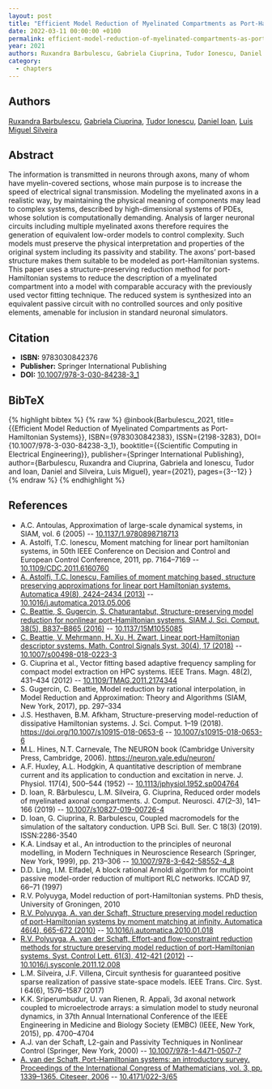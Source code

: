 ```yaml
---
layout: post
title: "Efficient Model Reduction of Myelinated Compartments as Port-Hamiltonian Systems"
date: 2022-03-11 00:00:00 +0100
permalink: efficient-model-reduction-of-myelinated-compartments-as-port-hamiltonian-systems
year: 2021
authors: Ruxandra Barbulescu, Gabriela Ciuprina, Tudor Ionescu, Daniel Ioan, Luis Miguel Silveira
category:
  - chapters
---
```

 
## Authors
[Ruxandra Barbulescu](authors/ruxandra_barbulescu), [Gabriela Ciuprina](authors/gabriela_ciuprina), [Tudor Ionescu](authors/tudor_c_ionescu), [Daniel Ioan](authors/daniel_ioan), [Luis Miguel Silveira](authors/luis_miguel_silveira)
 
## Abstract
The information is transmitted in neurons through axons, many of whom have myelin-covered sections, whose main purpose is to increase the speed of electrical signal transmission. Modeling the myelinated axons in a realistic way, by maintaining the physical meaning of components may lead to complex systems, described by high-dimensional systems of PDEs, whose solution is computationally demanding. Analysis of larger neuronal circuits including multiple myelinated axons therefore requires the generation of equivalent low-order models to control complexity. Such models must preserve the physical interpretation and properties of the original system including its passivity and stability. The axons’ port-based structure makes them suitable to be modeled as port-Hamiltonian systems. This paper uses a structure-preserving reduction method for port-Hamiltonian systems to reduce the description of a myelinated compartment into a model with comparable accuracy with the previously used vector fitting technique. The reduced system is synthesized into an equivalent passive circuit with no controlled sources and only positive elements, amenable for inclusion in standard neuronal simulators.
 
## Citation
- **ISBN:** 9783030842376
- **Publisher:** Springer International Publishing
- **DOI:** [10.1007/978-3-030-84238-3_1](https://doi.org/10.1007/978-3-030-84238-3_1)
 
## BibTeX
{% highlight bibtex %}
{% raw %}
@inbook{Barbulescu_2021,
  title={{Efficient Model Reduction of Myelinated Compartments as Port-Hamiltonian Systems}},
  ISBN={9783030842383},
  ISSN={2198-3283},
  DOI={10.1007/978-3-030-84238-3_1},
  booktitle={{Scientific Computing in Electrical Engineering}},
  publisher={Springer International Publishing},
  author={Barbulescu, Ruxandra and Ciuprina, Gabriela and Ionescu, Tudor and Ioan, Daniel and Silveira, Luis Miguel},
  year={2021},
  pages={3--12}
}
{% endraw %}
{% endhighlight %}
 
## References
- A.C. Antoulas, Approximation of large-scale dynamical systems, in SIAM, vol. 6 (2005) -- [10.1137/1.9780898718713](https://doi.org/10.1137/1.9780898718713)
- A. Astolfi, T.C. Ionescu, Moment matching for linear port hamiltonian systems, in 50th IEEE Conference on Decision and Control and European Control Conference, 2011, pp. 7164–7169 -- [10.1109/CDC.2011.6160760](https://doi.org/10.1109/CDC.2011.6160760)
- [A. Astolfi, T.C. Ionescu, Families of moment matching based, structure preserving approximations for linear port Hamiltonian systems. Automatica 49(8), 2424–2434 (2013)](families-of-moment-matching-based-structure-preserving-approximations-for-linear-port-hamiltonian-systems) -- [10.1016/j.automatica.2013.05.006](https://doi.org/10.1016/j.automatica.2013.05.006)
- [C. Beattie, S. Gugercin, S. Chaturantabut, Structure-preserving model reduction for nonlinear port-Hamiltonian systems. SIAM J. Sci. Comput. 38(5), B837–B865 (2016)](structure-preserving-model-reduction-for-nonlinear-port-hamiltonian-systems) -- [10.1137/15M1055085](https://doi.org/10.1137/15M1055085)
- [C. Beattie, V. Mehrmann, H. Xu, H. Zwart, Linear port-Hamiltonian descriptor systems. Math. Control Signals Syst. 30(4), 17 (2018)](linear-port-hamiltonian-descriptor-systems) -- [10.1007/s00498-018-0223-3](https://doi.org/10.1007/s00498-018-0223-3)
- G. Ciuprina et al., Vector fitting based adaptive frequency sampling for compact model extraction on HPC systems. IEEE Trans. Magn. 48(2), 431–434 (2012) -- [10.1109/TMAG.2011.2174344](https://doi.org/10.1109/TMAG.2011.2174344)
- S. Gugercin, C. Beattie, Model reduction by rational interpolation, in Model Reduction and Approximation: Theory and Algorithms (SIAM, New York, 2017), pp. 297–334
- J.S. Hesthaven, B.M. Afkham, Structure-preserving model-reduction of dissipative Hamiltonian systems. J. Sci. Comput. 1–19 (2018). https://doi.org/10.1007/s10915-018-0653-6 -- [10.1007/s10915-018-0653-6](https://doi.org/10.1007/s10915-018-0653-6)
- M.L. Hines, N.T. Carnevale, The NEURON book (Cambridge University Press, Cambridge, 2006). https://neuron.yale.edu/neuron/
- A.F. Huxley, A.L. Hodgkin, A quantitative description of membrane current and its application to conduction and excitation in nerve. J. Physiol. 117(4), 500–544 (1952) -- [10.1113/jphysiol.1952.sp004764](https://doi.org/10.1113/jphysiol.1952.sp004764)
- D. Ioan, R. Bărbulescu, L.M. Silveira, G. Ciuprina, Reduced order models of myelinated axonal compartments. J. Comput. Neurosci. 47(2–3), 141–166 (2019) -- [10.1007/s10827-019-00726-4](https://doi.org/10.1007/s10827-019-00726-4)
- D. Ioan, G. Ciuprina, R. Barbulescu, Coupled macromodels for the simulation of the saltatory conduction. UPB Sci. Bull. Ser. C 18(3) (2019). ISSN:2286-3540
- K.A. Lindsay et al., An introduction to the principles of neuronal modelling, in Modern Techniques in Neuroscience Research (Springer, New York, 1999), pp. 213–306 -- [10.1007/978-3-642-58552-4_8](https://doi.org/10.1007/978-3-642-58552-4_8)
- D.D. Ling, I.M. Elfadel, A block rational Arnoldi algorithm for multipoint passive model-order reduction of multiport RLC networks. ICCAD 97, 66–71 (1997)
- R.V. Polyuyga, Model reduction of port-Hamiltonian systems. PhD thesis, University of Groningen, 2010
- [R.V. Polyuyga, A. van der Schaft, Structure preserving model reduction of port-Hamiltonian systems by moment matching at infinity. Automatica 46(4), 665-672 (2010)](structure-preserving-model-reduction-of-port-hamiltonian-systems-by-moment-matching-at-infinity) -- [10.1016/j.automatica.2010.01.018](https://doi.org/10.1016/j.automatica.2010.01.018)
- [R.V. Polyuyga, A. van der Schaft, Effort-and flow-constraint reduction methods for structure preserving model reduction of port-Hamiltonian systems. Syst. Control Lett. 61(3), 412-421 (2012)](effort-and-flow-constraint-reduction-methods-for-structure-preserving-model-reduction-of-port-hamiltonian-systems) -- [10.1016/j.sysconle.2011.12.008](https://doi.org/10.1016/j.sysconle.2011.12.008)
- L.M. Silveira, J.F. Villena, Circuit synthesis for guaranteed positive sparse realization of passive state-space models. IEEE Trans. Circ. Syst. I 64(6), 1576–1587 (2017)
- K.K. Sriperumbudur, U. van Rienen, R. Appali, 3d axonal network coupled to microelectrode arrays: a simulation model to study neuronal dynamics, in 37th Annual International Conference of the IEEE Engineering in Medicine and Biology Society (EMBC) (IEEE, New York, 2015), pp. 4700–4704
- A.J. van der Schaft, L2-gain and Passivity Techniques in Nonlinear Control (Springer, New York, 2000) -- [10.1007/978-1-4471-0507-7](https://doi.org/10.1007/978-1-4471-0507-7)
- [A. van der Schaft, Port-Hamiltonian systems: an introductory survey. Proceedings of the International Congress of Mathematicians, vol. 3, pp. 1339–1365. Citeseer, 2006](port-hamiltonian-systems-an-introductory-survey) -- [10.4171/022-3/65](https://doi.org/10.4171/022-3/65)

